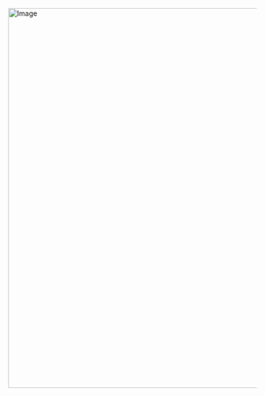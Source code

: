 <img width="751" height="769" alt="Image" src="https://github.com/user-attachments/assets/28c2ae93-23c9-4e62-b9dc-925bde50e439" />